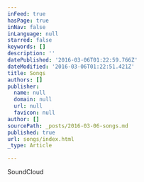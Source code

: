 ```yaml
---
inFeed: true
hasPage: true
inNav: false
inLanguage: null
starred: false
keywords: []
description: ''
datePublished: '2016-03-06T01:22:59.766Z'
dateModified: '2016-03-06T01:22:51.421Z'
title: Songs
authors: []
publisher:
  name: null
  domain: null
  url: null
  favicon: null
author: []
sourcePath: _posts/2016-03-06-songs.md
published: true
url: songs/index.html
_type: Article

---
```

SoundCloud